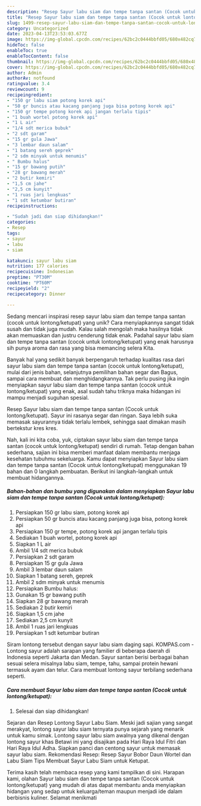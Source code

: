```yaml
---
description: "Resep Sayur labu siam dan tempe tanpa santan (Cocok untuk lontong/ketupat) yang Mantap"
title: "Resep Sayur labu siam dan tempe tanpa santan (Cocok untuk lontong/ketupat) yang Mantap"
slug: 1499-resep-sayur-labu-siam-dan-tempe-tanpa-santan-cocok-untuk-lontong-ketupat-yang-mantap
category: Uncategorized
date: 2023-04-13T23:53:03.677Z
image: https://img-global.cpcdn.com/recipes/62bc2c0444bbfd05/680x482cq70/sayur-labu-siam-dan-tempe-tanpa-santan-cocok-untuk-lontongketupat-foto-resep-utama.jpg
hideToc: false
enableToc: true
enableTocContent: false
thumbnail: https://img-global.cpcdn.com/recipes/62bc2c0444bbfd05/680x482cq70/sayur-labu-siam-dan-tempe-tanpa-santan-cocok-untuk-lontongketupat-foto-resep-utama.jpg
cover: https://img-global.cpcdn.com/recipes/62bc2c0444bbfd05/680x482cq70/sayur-labu-siam-dan-tempe-tanpa-santan-cocok-untuk-lontongketupat-foto-resep-utama.jpg
author: Admin
authorAv: notfound
ratingvalue: 3.4
reviewcount: 9
recipeingredient:
- "150 gr labu siam potong korek api"
- "50 gr buncis atau kacang panjang juga bisa potong korek api"
- "150 gr tempe potong korek api jangan terlalu tipis"
- "1 buah wortel potong korek api"
- "1 L air"
- "1/4 sdt merica bubuk"
- "2 sdt garam"
- "15 gr gula Jawa"
- "3 lembar daun salam"
- "1 batang sereh geprek"
- "2 sdm minyak untuk menumis"
- " Bumbu halus"
- "15 gr bawang putih"
- "28 gr bawang merah"
- "2 butir kemiri"
- "1,5 cm jahe"
- "2,5 cm kunyit"
- "1 ruas jari lengkuas"
- "1 sdt ketumbar butiran"
recipeinstructions:

- "Sudah jadi dan siap dihidangkan!"
categories:
- Resep
tags:
- sayur
- labu
- siam

katakunci: sayur labu siam 
nutrition: 177 calories
recipecuisine: Indonesian
preptime: "PT30M"
cooktime: "PT60M"
recipeyield: "2"
recipecategory: Dinner

---
```





Sedang mencari inspirasi resep sayur labu siam dan tempe tanpa santan (cocok untuk lontong/ketupat) yang unik? Cara menyiapkannya sangat tidak susah dan tidak juga mudah. Kalau salah mengolah maka hasilnya tidak akan memuaskan dan justru cenderung tidak enak. Padahal sayur labu siam dan tempe tanpa santan (cocok untuk lontong/ketupat) yang enak harusnya sih punya aroma dan rasa yang bisa memancing selera Kita.





Banyak hal yang sedikit banyak berpengaruh terhadap kualitas rasa dari sayur labu siam dan tempe tanpa santan (cocok untuk lontong/ketupat), mulai dari jenis bahan, selanjutnya pemilihan bahan segar dan Bagus, sampai cara membuat dan menghidangkannya. Tak perlu pusing jika ingin menyiapkan sayur labu siam dan tempe tanpa santan (cocok untuk lontong/ketupat) yang enak,      asal sudah tahu triknya maka hidangan ini mampu menjadi suguhan spesial.














Resep Sayur labu siam dan tempe tanpa santan (Cocok untuk lontong/ketupat). Sayur ini rasanya segar dan ringan. Saya lebih suka memasak sayurannya tidak terlalu lembek, sehingga saat dimakan masih bertekstur kres kres.






Nah, kali ini kita coba, yuk, ciptakan sayur labu siam dan tempe tanpa santan (cocok untuk lontong/ketupat) sendiri di rumah. Tetap dengan bahan sederhana, sajian ini bisa memberi manfaat dalam membantu menjaga kesehatan tubuhmu sekeluarga. Kamu dapat menyiapkan Sayur labu siam dan tempe tanpa santan (Cocok untuk lontong/ketupat) menggunakan 19 bahan dan 0 langkah pembuatan. Berikut ini langkah-langkah untuk membuat hidangannya.

<!--inarticleads1-->

##### Bahan-bahan dan bumbu yang digunakan dalam menyiapkan Sayur labu siam dan tempe tanpa santan (Cocok untuk lontong/ketupat):

1. Persiapkan 150 gr labu siam, potong korek api
1. Persiapkan 50 gr buncis atau kacang panjang juga bisa, potong korek api
1. Persiapkan 150 gr tempe, potong korek api jangan terlalu tipis
1. Sediakan 1 buah wortel, potong korek api
1. Siapkan 1 L air
1. Ambil 1/4 sdt merica bubuk
1. Persiapkan 2 sdt garam
1. Persiapkan 15 gr gula Jawa
1. Ambil 3 lembar daun salam
1. Siapkan 1 batang sereh, geprek
1. Ambil 2 sdm minyak untuk menumis
1. Persiapkan  Bumbu halus:
1. Gunakan 15 gr bawang putih
1. Siapkan 28 gr bawang merah
1. Sediakan 2 butir kemiri
1. Siapkan 1,5 cm jahe
1. Sediakan 2,5 cm kunyit
1. Ambil 1 ruas jari lengkuas
1. Persiapkan 1 sdt ketumbar butiran


Siram lontong tersebut dengan sayur labu siam daging sapi. KOMPAS.com - Lontong sayur adalah sarapan yang familier di beberapa daerah di Indonesia seperti Jakarta dan Medan. Sayur santan berisi berbagai bahan sesuai selera misalnya labu siam, tempe, tahu, sampai protein hewani termasuk ayam dan telur. Cara membuat lontong sayur terbilang sederhana seperti. 

<!--inarticleads2-->

##### Cara membuat Sayur labu siam dan tempe tanpa santan (Cocok untuk lontong/ketupat):


1. Selesai dan siap dihidangkan!

Sejaran dan Resep Lontong Sayur Labu Siam. Meski jadi sajian yang sangat merakyat, lontong sayur labu siam ternyata punya sejarah yang menarik untuk kamu simak. Lontong sayur labu siam awalnya yang dikenal dengan lontong sayur khas Betawi ini yang disajikan pada Hari Raya Idul Fitri dan Hari Raya Idul Adha. Siapkan panci dan centong sayur untuk memasak sayur labu siam. Rekomendasi Resep: Resep Sayur Bobor Daun Wortel dan Labu Siam Tips Membuat Sayur Labu Siam untuk Ketupat. 

Terima kasih telah membaca resep yang kami tampilkan di sini. Harapan kami, olahan Sayur labu siam dan tempe tanpa santan (Cocok untuk lontong/ketupat) yang mudah di atas dapat membantu anda menyiapkan hidangan yang sedap untuk keluarga/teman maupun menjadi ide dalam berbisnis kuliner. Selamat menikmati
